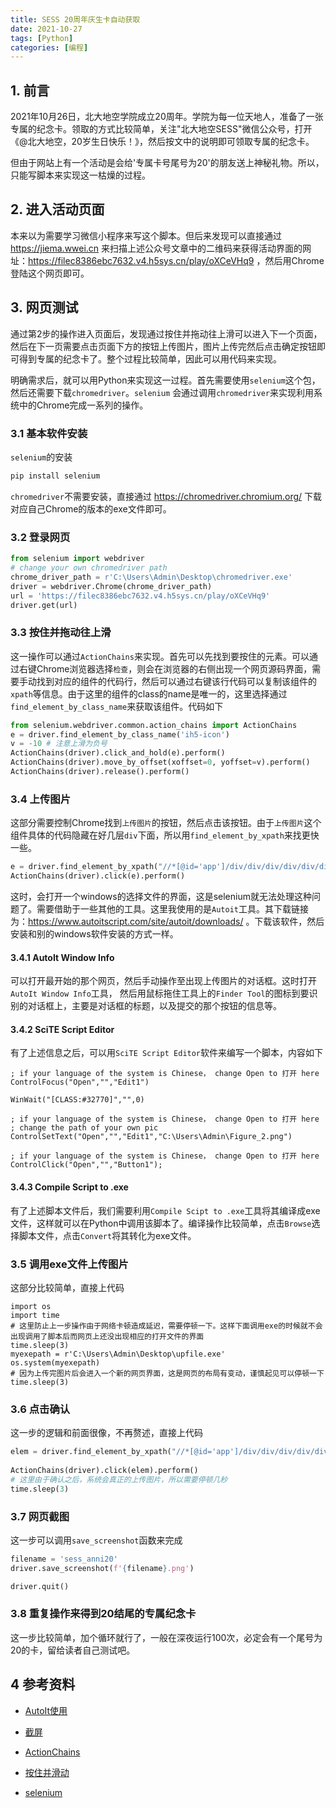 ```yaml
---
title: SESS 20周年庆生卡自动获取
date: 2021-10-27
tags: [Python]
categories: [编程]
---
```




## 1. 前言

2021年10月26日，北大地空学院成立20周年。学院为每一位天地人，准备了一张专属的纪念卡。领取的方式比较简单，关注"北大地空SESS"微信公众号，打开《@北大地空，20岁生日快乐！》，然后按文中的说明即可领取专属的纪念卡。

但由于网站上有一个活动是会给'专属卡号尾号为20'的朋友送上神秘礼物。所以，只能写脚本来实现这一枯燥的过程。

## 2. 进入活动页面

本来以为需要学习微信小程序来写这个脚本。但后来发现可以直接通过 https://jiema.wwei.cn 来扫描上述公众号文章中的二维码来获得活动界面的网址：https://filec8386ebc7632.v4.h5sys.cn/play/oXCeVHq9 ，然后用Chrome登陆这个网页即可。

## 3. 网页测试

通过第2步的操作进入页面后，发现通过按住并拖动往上滑可以进入下一个页面，然后在下一页需要点击页面下方的按钮上传图片，图片上传完然后点击确定按钮即可得到专属的纪念卡了。整个过程比较简单，因此可以用代码来实现。

明确需求后，就可以用Python来实现这一过程。首先需要使用`selenium`这个包，然后还需要下载`chromedriver`。`selenium` 会通过调用`chromedriver`来实现利用系统中的Chrome完成一系列的操作。

### 3.1 基本软件安装

`selenium`的安装

```python
pip install selenium
```

`chromedriver`不需要安装，直接通过 https://chromedriver.chromium.org/  下载对应自己Chrome的版本的exe文件即可。

### 3.2 登录网页

```python
from selenium import webdriver
# change your own chromedriver path
chrome_driver_path = r'C:\Users\Admin\Desktop\chromedriver.exe'
driver = webdriver.Chrome(chrome_driver_path)
url = 'https://filec8386ebc7632.v4.h5sys.cn/play/oXCeVHq9'
driver.get(url)
```



### 3.3 按住并拖动往上滑

这一操作可以通过`ActionChains`来实现。首先可以先找到要按住的元素。可以通过右键Chrome浏览器选择`检查`，则会在浏览器的右侧出现一个网页源码界面，需要手动找到对应的组件的代码行，然后可以通过右键该行代码可以复制该组件的`xpath`等信息。由于这里的组件的class的name是唯一的，这里选择通过`find_element_by_class_name`来获取该组件。代码如下

```python
from selenium.webdriver.common.action_chains import ActionChains
e = driver.find_element_by_class_name('ih5-icon')
v = -10 # 注意上滑为负号
ActionChains(driver).click_and_hold(e).perform()
ActionChains(driver).move_by_offset(xoffset=0, yoffset=v).perform()
ActionChains(driver).release().perform()
```

### 3.4 上传图片

这部分需要控制Chrome找到`上传图片`的按钮，然后点击该按钮。由于`上传图片`这个组件具体的代码隐藏在好几层`div`下面，所以用`find_element_by_xpath`来找更快一些。

```python
e = driver.find_element_by_xpath("//*[@id='app']/div/div/div/div/div/div[5]/div")
ActionChains(driver).click(e).perform()
```

这时，会打开一个windows的选择文件的界面，这是selenium就无法处理这种问题了。需要借助于一些其他的工具。这里我使用的是`Autoit`工具。其下载链接为：https://www.autoitscript.com/site/autoit/downloads/ 。下载该软件，然后安装和别的windows软件安装的方式一样。

#### 3.4.1 AutoIt Window Info

可以打开最开始的那个网页，然后手动操作至出现上传图片的对话框。这时打开`AutoIt Window Info`工具， 然后用鼠标拖住工具上的`Finder Tool`的图标到要识别的对话框上，主要是对话框的标题，以及提交的那个按钮的信息等。

#### 3.4.2 SciTE Script Editor

有了上述信息之后，可以用`SciTE Script Editor`软件来编写一个脚本，内容如下

```
; if your language of the system is Chinese， change Open to 打开 here
ControlFocus("Open","","Edit1")

WinWait("[CLASS:#32770]","",0)

; if your language of the system is Chinese， change Open to 打开 here
; change the path of your own pic
ControlSetText("Open","","Edit1","C:\Users\Admin\Figure_2.png")

; if your language of the system is Chinese， change Open to 打开 here
ControlClick("Open","","Button1");
```

#### 3.4.3 Compile Script to .exe

有了上述脚本文件后，我们需要利用`Compile Scipt to .exe`工具将其编译成exe文件，这样就可以在Python中调用该脚本了。编译操作比较简单，点击`Browse`选择脚本文件，点击`Convert`将其转化为exe文件。

### 3.5 调用exe文件上传图片

这部分比较简单，直接上代码

```
import os
import time
# 这里防止上一步操作由于网络卡顿造成延迟，需要停顿一下。这样下面调用exe的时候就不会出现调用了脚本后而网页上还没出现相应的打开文件的界面
time.sleep(3)
myexepath = r'C:\Users\Admin\Desktop\upfile.exe'
os.system(myexepath)
# 因为上传完图片后会进入一个新的网页界面，这是网页的布局有变动，谨慎起见可以停顿一下
time.sleep(3)
```

### 3.6 点击确认

这一步的逻辑和前面很像，不再赘述，直接上代码

```python
elem = driver.find_element_by_xpath("//*[@id='app']/div/div/div/div/div[2]/button")
    
ActionChains(driver).click(elem).perform()
# 这里由于确认之后，系统会真正的上传图片，所以需要停顿几秒
time.sleep(3)
```



### 3.7 网页截图

这一步可以调用`save_screenshot`函数来完成

```python
filename = 'sess_anni20'
driver.save_screenshot(f'{filename}.png')

driver.quit()
```



### 3.8 重复操作来得到20结尾的专属纪念卡

这一步比较简单，加个循环就行了，一般在深夜运行100次，必定会有一个尾号为20的卡，留给读者自己测试吧。



## 4 参考资料

- [AutoIt使用](https://blog.csdn.net/yuanmei1986/article/details/51140192)

- [截屏](https://zhuanlan.zhihu.com/p/73255362)

- [ActionChains](https://www.geeksforgeeks.org/action-chains-in-selenium-python/)

- [按住并滑动](https://blog.csdn.net/qq_40260867/article/details/90632890)

- [selenium](https://selenium-python.readthedocs.io/installation.html)

  



